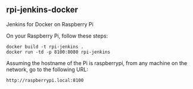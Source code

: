 ## rpi-jenkins-docker

Jenkins for Docker on Raspberry Pi

On your Raspberry Pi, follow these steps:
```
docker build -t rpi-jenkins .
docker run -td -p 8100:8080 rpi-jenkins
```
Assuming the hostname of the Pi is raspberrypi, from any machine on the network, go to the following URL:
```
http://raspberrypi.local:8100
```
